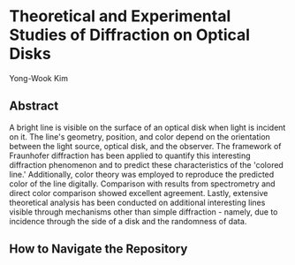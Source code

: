 # Theoretical and Experimental Studies of Diffraction on Optical Disks

Yong-Wook Kim

## Abstract

A bright line is visible on the surface of an optical disk when light is incident on it. The line's geometry, position, and color depend on the orientation between the light source, optical disk, and the observer. The framework of Fraunhofer diffraction has been applied to quantify this interesting diffraction phenomenon and to predict these characteristics of the 'colored line.' Additionally, color theory was employed to reproduce the predicted color of the line digitally. Comparison with results from spectrometry and direct color comparison showed excellent agreement. Lastly, extensive theoretical analysis has been conducted on additional interesting lines visible through mechanisms other than simple diffraction - namely, due to incidence through the side of a disk and the randomness of data.

## How to Navigate the Repository

